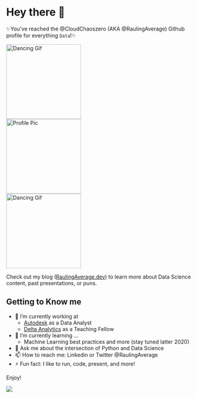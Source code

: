 # Hey there 👋

✨You've reached the @CloudChaoszero (AKA @RaulingAverage) Github profile for everything `Data`!✨


<div class="row">
  <div class="column">
<img src="https://i.imgur.com/p9WuchB.gif" alt="Dancing Gif" width="200" height="200">
  </div>
  <div class="column">
<img src="https://pbs.twimg.com/profile_images/1249139571054366721/LWVYfjGq_400x400.jpg" alt="Profile Pic" width="200" height="200">
  </div>
  <div class="column" >
<img src="https://i.imgur.com/p9WuchB.gif" alt="Dancing Gif" width="200" height="200">
  </div>
</div>


Check out my blog ([RaulingAverage.dev](https://raulingaverage.dev/)) to learn more about Data Science content, past presentations, or puns.

## Getting to Know me

- 🔭 I’m currently working at 
     - [Autodesk](https://www.autodesk.com/solutions/architecture-engineering-construction/construction) as a Data Analyst 
     - [Delta Analytics](deltanalytics.org/) as a Teaching Fellow
- 🌱 I’m currently learning ...
     - Machine Learning best practices and more (stay tuned latter 2020)
- 💬 Ask me about the intersection of Python and Data Science
- 📫 How to reach me: Linkedin or Twitter @RaulingAverage
- ⚡ Fun fact: I like to run, code, present, and more!

Enjoy!


![](https://quotesblog.net/wp-content/uploads/2018/09/spongebob-leaving-goodbye-gif.gif)
